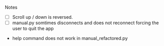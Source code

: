 Notes
- [ ] Scroll up / down is reversed.
- [ ] manual.py somtimes disconnects and does not reconnect forcing the user to quit the app
- help command does not work in manual_refactored.py

